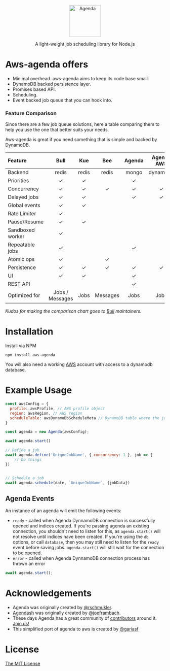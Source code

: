 <p align="center">
  <img src="https://cdn.rawgit.com/agenda/agenda/master/agenda.svg" alt="Agenda" width="100" height="100">
</p>
<p align="center">
  A light-weight job scheduling library for Node.js
</p>
<p align="center">

</p>

# Aws-agenda offers

- Minimal overhead. aws-agenda aims to keep its code base small.
- DynamoDB backed persistence layer.
- Promises based API.
- Scheduling.
- Event backed job queue that you can hook into.

### Feature Comparison

Since there are a few job queue solutions, here a table comparing them to help you use the one that
better suits your needs.

Aws-agenda is great if you need something that is simple and backed by DynamoDB.

| Feature         | Bull          | Kue   | Bee | Agenda | Agenda AWS |
| :-------------  |:-------------:|:-----:|:---:|:------:|:----------:|
| Backend         | redis         | redis |redis| mongo  | dynamodb   |
| Priorities      | ✓             |  ✓    |     |   ✓    |           |
| Concurrency     | ✓             |  ✓    |  ✓  |   ✓    |   ✓       |
| Delayed jobs    | ✓             |  ✓    |     |   ✓    |   ✓       |
| Global events   | ✓             |  ✓    |     |        |           |
| Rate Limiter    | ✓             |       |     |        |            |
| Pause/Resume    | ✓             |  ✓    |     |        |           |
| Sandboxed worker| ✓             |       |     |        |            |
| Repeatable jobs | ✓             |       |     |   ✓    |           |
| Atomic ops      | ✓             |       |  ✓  |        |           |
| Persistence     | ✓             |   ✓   |  ✓  |   ✓    |   ✓      |
| UI              | ✓             |   ✓   |     |   ✓    |           |
| REST API        |               |       |     |   ✓    |            |
| Optimized for   | Jobs / Messages | Jobs | Messages | Jobs | Jobs |

_Kudos for making the comparison chart goes to [Bull](https://www.npmjs.com/package/bull#feature-comparison) maintainers._

# Installation

Install via NPM

    npm install aws-agenda

You will also need a working [AWS](https://aws.amazon.com/) account with access to a dynamodb database.


# Example Usage

```js
const awsConfig = {
  profile: awsProfile, // AWS profile object
  region: awsRegion, // AWS region
  scheduleTable: awsDynamoDbScheduleMeta // DynamoDB table where the jobs will be stored
}

const agenda = new Agenda(awsConfig);

await agenda.start()

// Define a job
await agenda.define('UniqueJobName', { concurrency: 1 }, job => {
    // Do things
})


// Schedule a job
await agenda.schedule(date, `UniqueJobName`, {jobData})
```

## Agenda Events

An instance of an agenda will emit the following events:

- `ready` - called when Agenda DynnamoDB connection is successfully opened and indices created.
        If you're passing agenda an existing connection, you shouldn't need to listen for this, as `agenda.start()` will not resolve until indices have been created.
        If you're using the `db` options, or call `database`, then you may still need to listen for the `ready` event before saving jobs. `agenda.start()` will still wait for the connection to be opened.
- `error` - called when Agenda DynnamoDB connection process has thrown an error

```js
await agenda.start();
```

# Acknowledgements
- Agenda was originally created by [@rschmukler](https://github.com/rschmukler).
- [Agendash](https://github.com/agenda/agendash) was originally created by [@joeframbach](https://github.com/joeframbach).
- These days Agenda has a great community of [contributors](https://github.com/agenda/agenda/graphs/contributors) around it. [Join us!](https://github.com/agenda/agenda/wiki)
- This simplified port of agenda to aws is created by [@gariasf](https://github.com/gariasf)

# License
[The MIT License](LICENSE.md)
